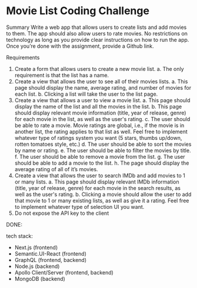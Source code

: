 # Movie List Coding Challenge
Summary
Write a web app that allows users to create lists and add movies to them. The app should also
allow users to rate movies. No restrictions on technology as long as you provide clear
instructions on how to run the app. Once you’re done with the assignment, provide a Github link.

Requirements
1. Create a form that allows users to create a new movie list.
a. The only requirement is that the list has a name.
2. Create a view that allows the user to see all of their movies lists.
a. This page should display the name, average rating, and number of movies for
each list.
b. Clicking a list will take the user to the list page.
3. Create a view that allows a user to view a movie list.
a. This page should display the name of the list and all the movies in the list.
b. This page should display relevant movie information (title, year of release, genre)
for each movie in the list, as well as the user's rating.
c. The user should be able to rate a movie. Movie ratings are global, i.e., if the
movie is in another list, the rating applies to that list as well. Feel free to
implement whatever type of ratings system you want (5 stars, thumbs up/down,
rotten tomatoes style, etc.)
d. The user should be able to sort the movies by name or rating.
e. The user should be able to filter the movies by title.
f. The user should be able to remove a movie from the list.
g. The user should be able to add a movie to the list.
h. The page should display the average rating of all of it’s movies.
4. Create a view that allows the user to search IMDb and add movies to 1 or many lists.
a. This page should display relevant IMDb information (title, year of release, genre)
for each movie in the search results, as well as the user's rating.
b. Clicking a movie should allow the user to add that movie to 1 or many existing
lists, as well as give it a rating. Feel free to implement whatever type of selection
UI you want.
5. Do not expose the API key to the client


DONE:

tech stack:
- Next.js (frontend)
- Semantic.UI-React (frontend)
- GraphQL (frontend, backend)
- Node.js (backend)
- Apollo Client/Server (frontend, backend)
- MongoDB (backend)
